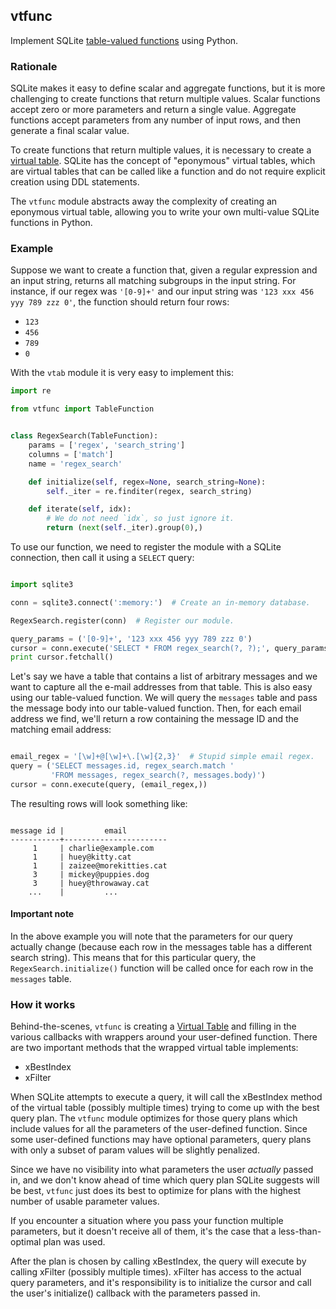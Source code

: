 ## vtfunc

Implement SQLite [table-valued functions](http://sqlite.org/vtab.html#tabfunc2) using Python.

### Rationale

SQLite makes it easy to define scalar and aggregate functions, but it is more challenging to create functions that return multiple values. Scalar functions accept zero or more parameters and return a single value. Aggregate functions accept parameters from any number of input rows, and then generate a final scalar value.

To create functions that return multiple values, it is necessary to create a [virtual table](http://sqlite.org/vtab.html). SQLite has the concept of "eponymous" virtual tables, which are virtual tables that can be called like a function and do not require explicit creation using DDL statements.

The `vtfunc` module abstracts away the complexity of creating an eponymous virtual table, allowing you to write your own multi-value SQLite functions in Python.

### Example

Suppose we want to create a function that, given a regular expression and an input string, returns all matching subgroups in the input string. For instance, if our regex was `'[0-9]+'` and our input string was `'123 xxx 456 yyy 789 zzz 0'`, the function should return four rows:

* `123`
* `456`
* `789`
* `0`

With the `vtab` module it is very easy to implement this:

```python
import re

from vtfunc import TableFunction


class RegexSearch(TableFunction):
    params = ['regex', 'search_string']
    columns = ['match']
    name = 'regex_search'

    def initialize(self, regex=None, search_string=None):
        self._iter = re.finditer(regex, search_string)

    def iterate(self, idx):
        # We do not need `idx`, so just ignore it.
        return (next(self._iter).group(0),)
```

To use our function, we need to register the module with a SQLite connection, then call it using a `SELECT` query:

```python

import sqlite3

conn = sqlite3.connect(':memory:')  # Create an in-memory database.

RegexSearch.register(conn)  # Register our module.

query_params = ('[0-9]+', '123 xxx 456 yyy 789 zzz 0')
cursor = conn.execute('SELECT * FROM regex_search(?, ?);', query_params)
print cursor.fetchall()
```

Let's say we have a table that contains a list of arbitrary messages and we want to capture all the e-mail addresses from that table. This is also easy using our table-valued function. We will query the `messages` table and pass the message body into our table-valued function. Then, for each email address we find, we'll return a row containing the message ID and the matching email address:

```python

email_regex = '[\w]+@[\w]+\.[\w]{2,3}'  # Stupid simple email regex.
query = ('SELECT messages.id, regex_search.match '
         'FROM messages, regex_search(?, messages.body)')
cursor = conn.execute(query, (email_regex,))
```

The resulting rows will look something like:

```

message id |         email
-----------+-----------------------
     1     | charlie@example.com
     1     | huey@kitty.cat
     1     | zaizee@morekitties.cat
     3     | mickey@puppies.dog
     3     | huey@throwaway.cat
    ...    |         ...
```

#### Important note

In the above example you will note that the parameters for our query actually change (because each row in the messages table has a different search string). This means that for this particular query, the `RegexSearch.initialize()` function will be called once for each row in the `messages` table.

### How it works

Behind-the-scenes, `vtfunc` is creating a [Virtual Table](http://sqlite.org/vtab.html) and filling in the various callbacks with wrappers around your user-defined function. There are two important methods that the wrapped virtual table implements:

* xBestIndex
* xFilter

When SQLite attempts to execute a query, it will call the xBestIndex method of the virtual table (possibly multiple times) trying to come up with the best query plan. The `vtfunc` module optimizes for those query plans which include values for all the parameters of the user-defined function. Since some user-defined functions may have optional parameters, query plans with only a subset of param values will be slightly penalized.

Since we have no visibility into what parameters the user *actually* passed in, and we don't know ahead of time which query plan SQLite suggests will be best, `vtfunc` just does its best to optimize for plans with the highest number of usable parameter values.

If you encounter a situation where you pass your function multiple parameters, but it doesn't receive all of them, it's the case that a less-than-optimal plan was used.

After the plan is chosen by calling xBestIndex, the query will execute by calling xFilter (possibly multiple times). xFilter has access to the actual query parameters, and it's responsibility is to initialize the cursor and call the user's initialize() callback with the parameters passed in.
